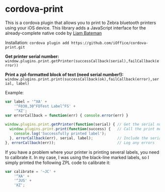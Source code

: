 # cordova-print

This is a cordova plugin that allows you to print to Zebra bluetooth printers using your iOS device.
This library adds a JavaScript interface for the already-complete native code by [Liam Bateman](https://github.com/LiamBateman/cordova-print)

Installation:
`cordova plugin add https://github.com/iOffice/cordova-print.git`

**Get printer serial number:**  
`window.plugins.print.getPrinter(successCallback(serial),failCallback(error))`  

**Print a zpl-formatted block of text (need serial number!):**
`window.plugins.print.print(successCallback(ok),failCallback(error),serial, label)`

Example:

```JavaScript
var label = '^XA' +
    '^F030,30^FDTest Label^FS' +
    '^XZ';
var errorCallback = function(err) { console.error(err) }
    
window.plugins.print.getPrinter(function(serial) { // Get the serial number
  window.plugins.print.print(function(success) {   // Call the print method
    console.log('Successfully printed label');
  }, errorCallback(err), serial, label);           // Include the serial number and your ZPL format label
}, errorCallback(err));                            // Log any errors
```

If you have a problem where your printer is printing several labels, you need to calibrate it. In my case, I was using the black-line marked labels, so I simply printed the following ZPL code to calibrate it:

```JavaScript
var calibrate = '~JC' +
    '^XA' +
    '^JUS' +
    'XZ';
```
